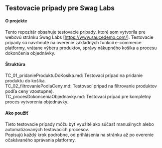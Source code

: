 ## Testovacie prípady pre Swag Labs

#### O projekte
Tento repozitár obsahuje testovacie prípady, ktoré som vytvorila pre webovú stránku Swag Labs [https://www.saucedemo.com/].   Testovacie prípady sú navrhnuté na overenie základných funkcií e-commerce platformy, vrátane výberu produktov, správy nákupného košíka a procesu dokončenia objednávky.

#### Štruktúra  
TC_01_pridanieProduktuDoKosika.md: Testovací prípad na pridanie produktu do košíka.  
TC_02_filtrovaniePodlaCeny.md: Testovací prípad na filtrovanie produktov podľa ceny vzostupne).  
TC_procesDokonceniaObjednavky.md: Testovací prípad pre kompletný proces vytvorenia objednávky.  

#### Ako použiť
Tieto testovacie prípady môžu byť využité ako súčasť manuálnych alebo automatizovaných testovacích procesov.   
Popisujú každý krok podrobne, od prihlásenia na stránku až po overenie očakávaného správania platformy.

